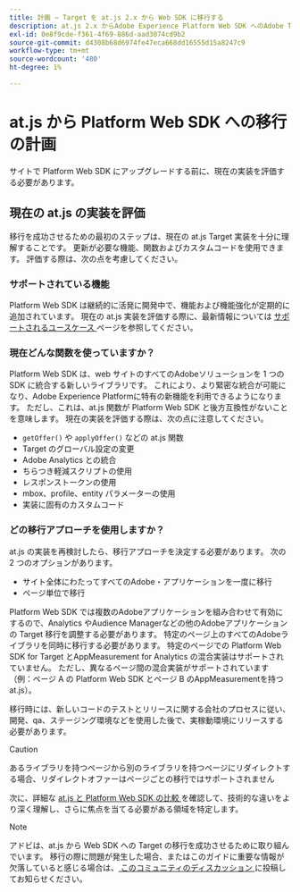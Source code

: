 ```yaml
---
title: 計画 – Target を at.js 2.x から Web SDK に移行する
description: at.js 2.x からAdobe Experience Platform Web SDK へのAdobe Target実装を計画する方法について説明します。
exl-id: 0e8f9cde-f361-4f69-886d-aad3074cd9b2
source-git-commit: d4308b68d6974fe47eca668dd16555d15a8247c9
workflow-type: tm+mt
source-wordcount: '480'
ht-degree: 1%

---
```


# at.js から Platform Web SDK への移行の計画

サイトで Platform Web SDK にアップグレードする前に、現在の実装を評価する必要があります。

## 現在の at.js の実装を評価

移行を成功させるための最初のステップは、現在の at.js Target 実装を十分に理解することです。 更新が必要な機能、関数およびカスタムコードを使用できます。 評価する際は、次の点を考慮してください。

### サポートされている機能

Platform Web SDK は継続的に活発に開発中で、機能および機能強化が定期的に追加されています。 現在の at.js 実装を評価する際に、最新情報については [ サポートされるユースケース ](https://github.com/orgs/adobe/projects/18/views/1) ページを参照してください。

### 現在どんな関数を使っていますか？

Platform Web SDK は、web サイトのすべてのAdobeソリューションを 1 つの SDK に統合する新しいライブラリです。 これにより、より緊密な統合が可能になり、Adobe Experience Platformに特有の新機能を利用できるようになります。 ただし、これは、at.js 関数が Platform Web SDK と後方互換性がないことを意味します。 現在の実装を評価する際は、次の点に注意してください。

- `getOffer()` や `applyOffer()` などの at.js 関数
- Target のグローバル設定の変更
- Adobe Analytics との統合
- ちらつき軽減スクリプトの使用
- レスポンストークンの使用
- mbox、profile、entity パラメーターの使用
- 実装に固有のカスタムコード

### どの移行アプローチを使用しますか？

at.js の実装を再検討したら、移行アプローチを決定する必要があります。 次の 2 つのオプションがあります。

- サイト全体にわたってすべてのAdobe・アプリケーションを一度に移行
- ページ単位で移行

Platform Web SDK では複数のAdobeアプリケーションを組み合わせて有効にするので、Analytics やAudience Managerなどの他のAdobeアプリケーションの Target 移行を調整する必要があります。 特定のページ上のすべてのAdobeライブラリを同時に移行する必要があります。 特定のページでの Platform Web SDK for Target とAppMeasurement for Analytics の混合実装はサポートされていません。 ただし、異なるページ間の混合実装がサポートされています（例：ページ A の Platform Web SDK とページ B のAppMeasurementを持つ at.js）。

移行時には、新しいコードのテストとリリースに関する会社のプロセスに従い、開発、qa、ステージング環境などを使用した後で、実稼動環境にリリースする必要があります。

>[!CAUTION]
>
>あるライブラリを持つページから別のライブラリを持つページにリダイレクトする場合、リダイレクトオファーはページごとの移行ではサポートされません


次に、詳細な [at.js と Platform Web SDK の比較 ](detailed-comparison.md) を確認して、技術的な違いをより深く理解し、さらに焦点を当てる必要がある領域を特定します。

>[!NOTE]
>
>アドビは、at.js から Web SDK への Target の移行を成功させるために取り組んでいます。 移行の際に問題が発生した場合、またはこのガイドに重要な情報が欠落していると感じる場合は、[ このコミュニティのディスカッション ](https://experienceleaguecommunities.adobe.com/t5/adobe-experience-platform-data/tutorial-discussion-migrate-target-from-at-js-to-web-sdk/m-p/575587?profile.language=ja#M463) に投稿してお知らせください。

